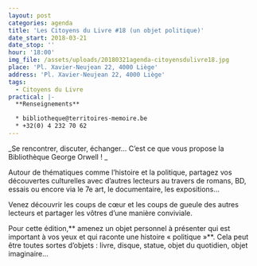 ```yaml
---
layout: post
categories: agenda
title: 'Les Citoyens du Livre #18 (un objet politique)'
date_start: 2018-03-21
date_stop: ''
hour: '18:00'
img_file: /assets/uploads/20180321agenda-citoyensdulivre18.jpg
place: 'Pl. Xavier-Neujean 22, 4000 Liège'
address: 'Pl. Xavier-Neujean 22, 4000 Liège'
tags:
  - Citoyens du Livre
practical: |-
  **Renseignements**

  * bibliotheque@territoires-memoire.be
  * +32(0) 4 232 70 62
---
```

_Se rencontrer, discuter, échanger… C’est ce que vous propose la Bibliothèque George Orwell !
_

Autour de thématiques comme l’histoire et la politique, partagez vos découvertes culturelles avec d’autres lecteurs au travers de romans, BD, essais ou encore via le 7e art, le documentaire, les expositions…

Venez découvrir les coups de cœur et les coups de gueule des autres lecteurs et partager les vôtres d’une manière conviviale.

Pour cette édition,** amenez un objet personnel à présenter qui est important à vos yeux et qui raconte une histoire « politique »**. Cela peut être toutes sortes d’objets : livre, disque, statue, objet du quotidien, objet imaginaire…
